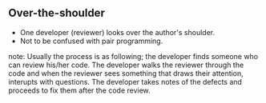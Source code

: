 ##  Over-the-shoulder

* One developer (reviewer) looks over the author's shoulder.
* Not to be confused with pair programming.

note:
	Usually the process is as following; the developer finds someone who can review his/her code.
	The developer walks the reviewer through the code and when the reviewer sees something that draws
	their attention, interupts with questions. The developer takes notes of the defects and proceeds
	to fix them after the code review.